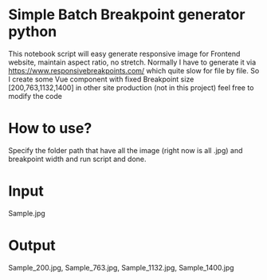 # Simple Batch Breakpoint generator python
This notebook script will easy generate responsive image for Frontend website, maintain aspect ratio, no stretch. Normally I have to generate it via https://www.responsivebreakpoints.com/ which quite slow for file by file. So I create some Vue component with fixed Breakpoint size [200,763,1132,1400] in other site production (not in this project) feel free to modify the code

# How to use? 
Specify the folder path that have all the image (right now is all .jpg) and breakpoint width and run script and done.

# Input 
Sample.jpg 
# Output
Sample_200.jpg, Sample_763.jpg, Sample_1132.jpg, Sample_1400.jpg
